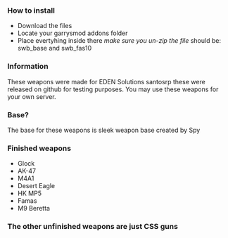 ### How to install 
  - Download the files
  - Locate your garrysmod addons folder
  - Place evertyhing inside there *make sure you un-zip the file* should be: swb_base and swb_fas10

### Information
  These weapons were made for EDEN Solutions santosrp these were released on github for testing purposes. You may use these weapons for your own server. 

### Base?
  The base for these weapons is sleek weapon base created by Spy

### Finished weapons 
  - Glock 
  - AK-47
  - M4A1
  - Desert Eagle
  - HK MP5
  - Famas
  - M9 Beretta 

### The other unfinished weapons are just CSS guns
